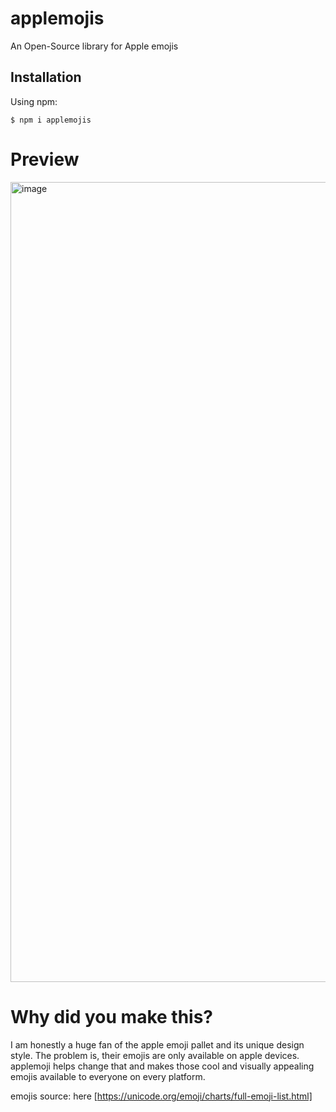 # applemojis
An Open-Source library for Apple emojis

## Installation

Using npm:
```
$ npm i applemojis
```

# Preview
<img width="1280" alt="image" src="https://user-images.githubusercontent.com/42372656/204881655-b7dd4ed6-d249-4485-beca-68bf457f1348.png">


# Why did you make this?
I am honestly a huge fan of the apple emoji pallet and its unique design style. The problem is, their emojis are only available on apple devices. applemoji helps change that and makes those cool and visually appealing emojis available to everyone on every platform.

emojis source: here [https://unicode.org/emoji/charts/full-emoji-list.html]
